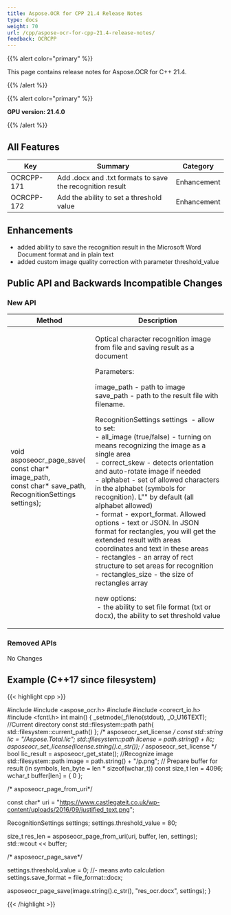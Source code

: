 ```yaml
---
title: Aspose.OCR for CPP 21.4 Release Notes
type: docs
weight: 70
url: /cpp/aspose-ocr-for-cpp-21.4-release-notes/
feedback: OCRCPP
---
```


{{% alert color="primary" %}}

This page contains release notes for Aspose.OCR for C++ 21.4.

{{% /alert %}}

{{% alert color="primary" %}}

**GPU version: 21.4.0**

{{% /alert %}}

## All Features

|Key|Summary|Category|
|---|---|---|
|OCRCPP-171| Add .docx and .txt formats to save the recognition result|Enhancement|
|OCRCPP-172| Add the ability to set a threshold value|Enhancement|

## Enhancements

- added ability to save the recognition result in the Microsoft Word Document format and in plain text
- added custom image quality correction with parameter threshold_value


## Public API and Backwards Incompatible Changes

### New API

|Method|Description|
|---|---|
|void asposeocr_page_save(<br>const char* image_path,<br>const char* save_path,<br>RecognitionSettings settings);|<div><p>Optical character recognition image from file and saving result as a document&nbsp;</p><p>Parameters:</p><p>image_path - path to image<br>save_path - path to the result file with filename.</p><p>RecognitionSettings settings&nbsp; - allow to set:&nbsp;<br>- all_image (true/false) - turning on means recognizing the image as a single area<br>- correct_skew - detects orientation and auto-rotate image if needed<br>- alphabet - set of allowed characters in the alphabet (symbols for recognition).&nbsp;L"" by default (all alphabet allowed)<br>- format - export_format. Allowed options - text or JSON. In JSON format for rectangles, you will get the extended result with areas coordinates and text in these areas<br>- rectangles - an array of rect structure to set areas for recognition<br>- rectangles_size - the size of rectangles array</p><div class="wikimodel-emptyline"></div><p>new options:<br>&nbsp;- the ability to set file format (txt or docx), the ability to set threshold value</p></div>|

### Removed APIs

No Changes

## Example (C++17 since filesystem)

{{< highlight cpp >}}

#include <iostream>
#include <aspose_ocr.h>
#include <filesystem>
#include <corecrt_io.h>
#include <fcntl.h>
int main()
{
_setmode(_fileno(stdout), _O_U16TEXT);
//Current directory const
std::filesystem::path path{ std::filesystem::current_path() };
/* asposeocr_set_license */
const std::string lic = "/Aspose.Total.lic";
std::filesystem::path license = path.string() + lic;
asposeocr_set_license(license.string().c_str());
/* asposeocr_set_license */
bool lic_result = asposeocr_get_state();
//Recognize image
std::filesystem::path image = path.string() + "/p.png";
// Prepare buffer for result (in symbols, len_byte = len * sizeof(wchar_t))
const size_t len = 4096; 
wchar_t buffer[len] = { 0 };

 
/* asposeocr_page_from_uri*/

const char* uri = "https://www.castlegateit.co.uk/wp-content/uploads/2016/09/justified_text.png";

RecognitionSettings settings;
settings.threshold_value = 80;

size_t res_len = asposeocr_page_from_uri(uri, buffer, len, settings);
std::wcout << buffer;

/* asposeocr_page_save*/

settings.threshold_value = 0; //- means avto calculation
settings.save_format = file_format::docx;

asposeocr_page_save(image.string().c_str(), "res_ocr.docx", settings);
}

{{< /highlight >}}

